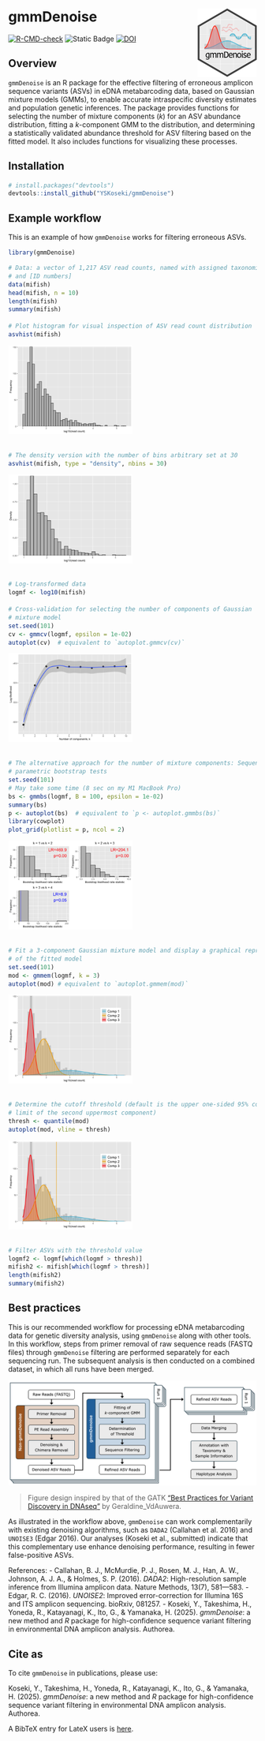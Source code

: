 
<!-- README.md is generated from README.Rmd. Please edit that file -->

# gmmDenoise <img src="man/figures/logo.png" align="right" width="120" />

<!-- badges: start -->

[![R-CMD-check](https://github.com/YSKoseki/gmmDenoise/actions/workflows/R-CMD-check.yaml/badge.svg)](https://github.com/YSKoseki/gmmDenoise/actions/workflows/R-CMD-check.yaml)
![Static
Badge](https://img.shields.io/badge/license-GPL_(%3E%3D_2)-blue)
[![DOI](https://zenodo.org/badge/489551728.svg)](https://zenodo.org/badge/latestdoi/489551728)
<!-- badges: end -->

## Overview

`gmmDenoise` is an R package for the effective filtering of erroneous
amplicon sequence variants (ASVs) in eDNA metabarcoding data, based on
Gaussian mixture models (GMMs), to enable accurate intraspecific
diversity estimates and population genetic inferences. The package
provides functions for selecting the number of mixture components (*k*)
for an ASV abundance distribution, fitting a *k*-component GMM to the
distribution, and determining a statistically validated abundance
threshold for ASV filtering based on the fitted model. It also includes
functions for visualizing these processes.

## Installation

``` r
# install.packages("devtools")
devtools::install_github("YSKoseki/gmmDenoise")
```

## Example workflow

This is an example of how `gmmDenoise` works for filtering erroneous
ASVs.

``` r
library(gmmDenoise)
```

``` r
# Data: a vector of 1,217 ASV read counts, named with assigned taxonomic names
# and [ID numbers]
data(mifish)
head(mifish, n = 10)
length(mifish)
summary(mifish)

# Plot histogram for visual inspection of ASV read count distribution
asvhist(mifish)
```

<img src="man/figures/README-example-1.png" width="50%" />

``` r

# The density version with the number of bins arbitrary set at 30
asvhist(mifish, type = "density", nbins = 30)
```

<img src="man/figures/README-example-2.png" width="50%" />

``` r

# Log-transformed data
logmf <- log10(mifish)

# Cross-validation for selecting the number of components of Gaussian
# mixture model
set.seed(101)
cv <- gmmcv(logmf, epsilon = 1e-02)
autoplot(cv)  # equivalent to `autoplot.gmmcv(cv)`
```

<img src="man/figures/README-example-3.png" width="50%" />

``` r

# The alternative approach for the number of mixture components: Sequential
# parametric bootstrap tests 
set.seed(101)
# May take some time (8 sec on my M1 MacBook Pro)
bs <- gmmbs(logmf, B = 100, epsilon = 1e-02)
summary(bs)
p <- autoplot(bs)  # equivalent to `p <- autoplot.gmmbs(bs)`
library(cowplot)
plot_grid(plotlist = p, ncol = 2)
```

<img src="man/figures/README-example-4.png" width="50%" />

``` r

# Fit a 3-component Gaussian mixture model and display a graphical representation
# of the fitted model
set.seed(101)
mod <- gmmem(logmf, k = 3)
autoplot(mod) # equivalent to `autoplot.gmmem(mod)`
```

<img src="man/figures/README-example-5.png" width="50%" />

``` r

# Determine the cutoff threshold (default is the upper one-sided 95% confidence 
# limit of the second uppermost component) 
thresh <- quantile(mod)
autoplot(mod, vline = thresh)
```

<img src="man/figures/README-example-6.png" width="50%" />

``` r

# Filter ASVs with the threshold value
logmf2 <- logmf[which(logmf > thresh)]
mifish2 <- mifish[which(logmf > thresh)]
length(mifish2)
summary(mifish2)
```

## Best practices

This is our recommended workflow for processing eDNA metabarcoding data
for genetic diversity analysis, using `gmmDenoise` along with other
tools. In this workflow, steps from primer removal of raw sequence reads
(FASTQ files) through `gmmDenoise` filtering are performed separately
for each sequencing run. The subsequent analysis is then conducted on a
combined dataset, in which all runs have been merged.

<img src="man/figures/workflow.png" width="100%" />

> Figure design inspired by that of the GATK [“Best Practices for
> Variant Discovery in
> DNAseq”](https://github.com/broadinstitute/gatk-docs/blob/master/gatk3-methods-and-algorithms/Best_Practices_for_Variant_Discovery_in_DNAseq.md#best-practices-for-variant-discovery-in-dnaseq)
> by Geraldine_VdAuwera.

As illustrated in the workflow above, `gmmDenoise` can work
complementarily with existing denoising algorithms, such as `DADA2`
(Callahan et al. 2016) and `UNOISE3` (Edgar 2016). Our analyses (Koseki
et al., submitted) indicate that this complementary use enhance
denoising performance, resulting in fewer false-positive ASVs.

References: - Callahan, B. J., McMurdie, P. J., Rosen, M. J., Han, A.
W., Johnson, A. J. A., & Holmes, S. P. (2016). *DADA2*: High-resolution
sample inference from Illumina amplicon data. Nature Methods, 13(7),
581—583. - Edgar, R. C. (2016). *UNOISE2*: Improved error-correction for
Illumina 16S and ITS amplicon sequencing. bioRxiv, 081257. - Koseki, Y.,
Takeshima, H., Yoneda, R., Katayanagi, K., Ito, G., & Yamanaka, H.
(2025). *gmmDenoise*: a new method and *R* package for high-confidence
sequence variant filtering in environmental DNA amplicon analysis.
Authorea.

## Cite as

<!--
[![DOI](https://zenodo.org/badge/489551728.svg)](https://zenodo.org/badge/latestdoi/489551728)
&#10;The above DOI corresponds to the latest versioned release as [published to Zenodo](https://zenodo.org/records/15015857), where you will find all earlier releases. To cite `gmmDenoise` independent of version, use https://doi.org/10.5281/zenodo.15015857, which will always redirect to the latest release.
-->

To cite `gmmDenoise` in publications, please use:

Koseki, Y., Takeshima, H., Yoneda, R., Katayanagi, K., Ito, G., &
Yamanaka, H. (2025). *gmmDenoise*: a new method and *R* package for
high-confidence sequence variant filtering in environmental DNA amplicon
analysis. Authorea.

A BibTeX entry for LateX users is [here](inst/CITATION).

<!--
You'll still need to render `README.Rmd` regularly, to keep `README.md` up-to-date. `devtools::build_readme()` is handy for this. You could also use GitHub Actions to re-render `README.Rmd` every time you push. An example workflow can be found here: <https://github.com/r-lib/actions/tree/v1/examples>.
-->
